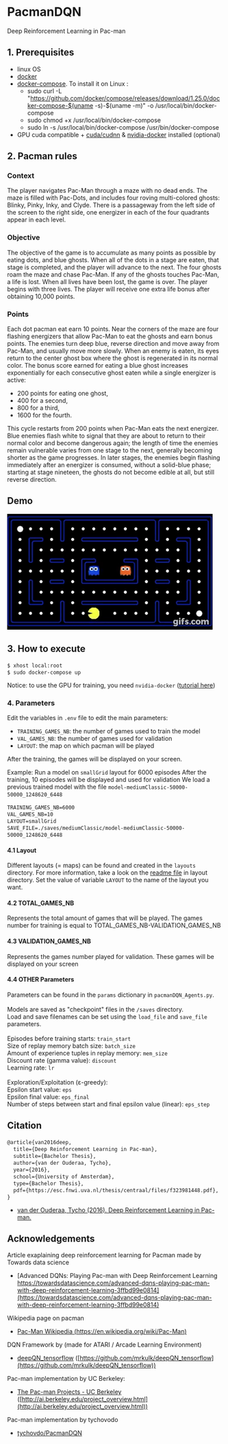 # PacmanDQN
Deep Reinforcement Learning in Pac-man

## 1. Prerequisites
* linux OS
* [docker](https://runnable.com/docker/install-docker-on-linux)
* [docker-compose](https://docs.docker.com/compose/install/). To install it on Linux :
    * sudo curl -L "https://github.com/docker/compose/releases/download/1.25.0/docker-compose-$(uname -s)-$(uname -m)" -o /usr/local/bin/docker-compose
    * sudo chmod +x /usr/local/bin/docker-compose
    * sudo ln -s /usr/local/bin/docker-compose /usr/bin/docker-compose
* GPU cuda compatible + [cuda/cudnn](https://towardsdatascience.com/tensorflow-gpu-installation-made-easy-use-conda-instead-of-pip-52e5249374bc)
 & [nvidia-docker](https://github.com/NVIDIA/nvidia-docker) installed (optional)


## 2. Pacman rules
### Context
The player navigates Pac-Man through a maze with no dead ends. The maze is filled with Pac-Dots, and includes four roving multi-colored ghosts: Blinky, Pinky, Inky, and Clyde. There is a passageway from the left side of the screen to the right side, one energizer in each of the four quadrants appear in each level.
### Objective
The objective of the game is to accumulate as many points as possible by eating dots, and blue ghosts. When all of the dots in a stage are eaten, that stage is completed, and the player will advance to the next. The four ghosts roam the maze and chase Pac-Man. If any of the ghosts touches Pac-Man, a life is lost. When all lives have been lost, the game is over. The player begins with three lives. The player will receive one extra life bonus after obtaining 10,000 points.
### Points
Each dot pacman eat earn 10 points.
Near the corners of the maze are four flashing energizers that allow Pac-Man to eat the ghosts and earn bonus points. The enemies turn deep blue, reverse direction and move away from Pac-Man, and usually move more slowly. When an enemy is eaten, its eyes return to the center ghost box where the ghost is regenerated in its normal color.
 The bonus score earned for eating a blue ghost increases exponentially for each consecutive ghost eaten while a single energizer is active: 
* 200 points for eating one ghost, 
* 400 for a second, 
* 800 for a third, 
* 1600 for the fourth. 

This cycle restarts from 200 points when Pac-Man eats the next energizer. 
Blue enemies flash white to signal that they are about to return to their normal color and become dangerous again; 
the length of time the enemies remain vulnerable varies from one stage to the next, generally becoming shorter as the game progresses. 
In later stages, the enemies begin flashing immediately after an energizer is consumed, without a solid-blue phase; 
starting at stage nineteen, the ghosts do not become edible at all, but still reverse direction. 

## Demo

![Demo](videos/PacmanDQN_wingif.gif)

## 3. How to execute

```
$ xhost local:root
$ sudo docker-compose up
```
Notice: to use the GPU for training, you need `nvidia-docker` ([tutorial here](https://github.com/NVIDIA/nvidia-docker)) 

### 4. Parameters
Edit the variables in `.env` file to edit the main parameters:
* `TRAINING_GAMES_NB`: the number of games used to train the model
* `VAL_GAMES_NB`: the number of games used for validation
* `LAYOUT`: the map on which pacman will be played

After the training, the games will be displayed on your screen.

Example: Run a model on `smallGrid` layout for 6000 episodes
After the training, 10 episodes will be displayed and used for validation
We load a previous trained model with the file `model-mediumClassic-50000-50000_1248620_6448`

```
TRAINING_GAMES_NB=6000 
VAL_GAMES_NB=10
LAYOUT=smallGrid
SAVE_FILE=./saves/mediumClassic/model-mediumClassic-50000-50000_1248620_6448
```

#### 4.1 Layout
Different layouts (= maps) can be found and created in the `layouts` directory.
For more information, take a look on the [readme file](layouts/README.md) in layout directory.
Set the value of variable `LAYOUT` to the name of the layout you want. 

#### 4.2 TOTAL_GAMES_NB
Represents the total amount of games that will be played.
The games number for training is equal to TOTAL_GAMES_NB-VALIDATION_GAMES_NB

#### 4.3 VALIDATION_GAMES_NB
Represents the games number played for validation.
These games will be displayed on your screen

#### 4.4 OTHER Parameters

Parameters can be found in the `params` dictionary in `pacmanDQN_Agents.py`. <br />
 <br />
Models are saved as "checkpoint" files in the `/saves` directory. <br />
Load and save filenames can be set using the `load_file` and `save_file` parameters. <br />
 <br />
Episodes before training starts: `train_start` <br />
Size of replay memory batch size: `batch_size` <br />
Amount of experience tuples in replay memory: `mem_size` <br />
Discount rate (gamma value): `discount` <br />
Learning rate: `lr` <br />
 <br />
Exploration/Exploitation (ε-greedy): <br />
Epsilon start value: `eps` <br />
Epsilon final value: `eps_final` <br />
Number of steps between start and final epsilon value (linear): `eps_step` <br />

## Citation

```
@article{van2016deep,
  title={Deep Reinforcement Learning in Pac-man},
  subtitle={Bachelor Thesis},
  author={van der Ouderaa, Tycho},
  year={2016},
  school={University of Amsterdam},
  type={Bachelor Thesis},
  pdf={https://esc.fnwi.uva.nl/thesis/centraal/files/f323981448.pdf},
}

```

* [van der Ouderaa, Tycho (2016). Deep Reinforcement Learning in Pac-man.](https://esc.fnwi.uva.nl/thesis/centraal/files/f323981448.pdf)

## Acknowledgements

Article exaplaining deep reinforcement learning for Pacman made by Towards data science
* [Advanced DQNs: Playing Pac-man with Deep Reinforcement Learning https://towardsdatascience.com/advanced-dqns-playing-pac-man-with-deep-reinforcement-learning-3ffbd99e0814](https://towardsdatascience.com/advanced-dqns-playing-pac-man-with-deep-reinforcement-learning-3ffbd99e0814)

Wikipedia page on pacman
* [Pac-Man Wikipedia (https://en.wikipedia.org/wiki/Pac-Man)](https://en.wikipedia.org/wiki/Pac-Man)

DQN Framework by  (made for ATARI / Arcade Learning Environment)
* [deepQN_tensorflow](https://github.com/mrkulk/deepQN_tensorflow) ([https://github.com/mrkulk/deepQN_tensorflow](https://github.com/mrkulk/deepQN_tensorflow))

Pac-man implementation by UC Berkeley:
* [The Pac-man Projects - UC Berkeley](http://ai.berkeley.edu/project_overview.html) ([http://ai.berkeley.edu/project_overview.html](http://ai.berkeley.edu/project_overview.html))

Pac-man implementation by tychovodo
* [tychovdo/PacmanDQN](https://github.com/tychovdo/PacmanDQN)